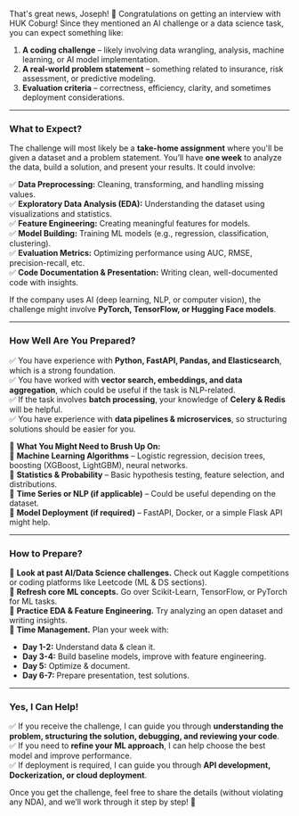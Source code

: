 That's great news, Joseph! 🎉 Congratulations on getting an interview with HUK Coburg! Since they mentioned an AI challenge or a data science task, you can expect something like:

1. **A coding challenge** – likely involving data wrangling, analysis, machine learning, or AI model implementation.  
2. **A real-world problem statement** – something related to insurance, risk assessment, or predictive modeling.  
3. **Evaluation criteria** – correctness, efficiency, clarity, and sometimes deployment considerations.  

---

### **What to Expect?**
The challenge will most likely be a **take-home assignment** where you'll be given a dataset and a problem statement. You’ll have **one week** to analyze the data, build a solution, and present your results. It could involve:

✅ **Data Preprocessing:** Cleaning, transforming, and handling missing values.  
✅ **Exploratory Data Analysis (EDA):** Understanding the dataset using visualizations and statistics.  
✅ **Feature Engineering:** Creating meaningful features for models.  
✅ **Model Building:** Training ML models (e.g., regression, classification, clustering).  
✅ **Evaluation Metrics:** Optimizing performance using AUC, RMSE, precision-recall, etc.  
✅ **Code Documentation & Presentation:** Writing clean, well-documented code with insights.  

If the company uses AI (deep learning, NLP, or computer vision), the challenge might involve **PyTorch, TensorFlow, or Hugging Face models**.

---

### **How Well Are You Prepared?**
✅ You have experience with **Python, FastAPI, Pandas, and Elasticsearch**, which is a strong foundation.  
✅ You have worked with **vector search, embeddings, and data aggregation**, which could be useful if the task is NLP-related.  
✅ If the task involves **batch processing**, your knowledge of **Celery & Redis** will be helpful.  
✅ You have experience with **data pipelines & microservices**, so structuring solutions should be easier for you.  

🚨 **What You Might Need to Brush Up On:**  
🔹 **Machine Learning Algorithms** – Logistic regression, decision trees, boosting (XGBoost, LightGBM), neural networks.  
🔹 **Statistics & Probability** – Basic hypothesis testing, feature selection, and distributions.  
🔹 **Time Series or NLP (if applicable)** – Could be useful depending on the dataset.  
🔹 **Model Deployment (if required)** – FastAPI, Docker, or a simple Flask API might help.

---

### **How to Prepare?**
🔹 **Look at past AI/Data Science challenges.** Check out Kaggle competitions or coding platforms like Leetcode (ML & DS sections).  
🔹 **Refresh core ML concepts.** Go over Scikit-Learn, TensorFlow, or PyTorch for ML tasks.  
🔹 **Practice EDA & Feature Engineering.** Try analyzing an open dataset and writing insights.  
🔹 **Time Management.** Plan your week with:
   - **Day 1-2:** Understand data & clean it.  
   - **Day 3-4:** Build baseline models, improve with feature engineering.  
   - **Day 5:** Optimize & document.  
   - **Day 6-7:** Prepare presentation, test solutions.  

---

### **Yes, I Can Help!**
✅ If you receive the challenge, I can guide you through **understanding the problem, structuring the solution, debugging, and reviewing your code**.  
✅ If you need to **refine your ML approach**, I can help choose the best model and improve performance.  
✅ If deployment is required, I can guide you through **API development, Dockerization, or cloud deployment**.  

Once you get the challenge, feel free to share the details (without violating any NDA), and we’ll work through it step by step! 🚀